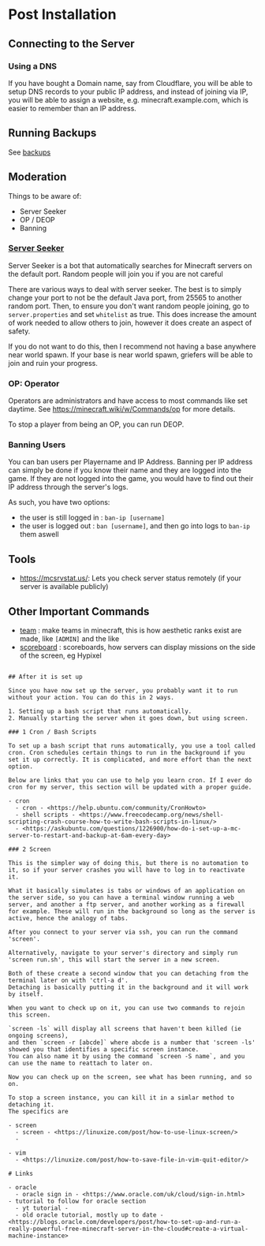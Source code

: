 # Post Installation

## Connecting to the Server

### Using a DNS

If you have bought a Domain name, say from Cloudflare,
you will be able to setup DNS records to your public IP address,
and instead of joining via IP,
you will be able to assign a website, e.g. minecraft.example.com,
which is easier to remember than an IP address.

## Running Backups

See [backups](./crontab-backups.md)

## Moderation

Things to be aware of:

- Server Seeker
- OP / DEOP
- Banning

### [Server Seeker](https://github.com/Funtimes909/ServerSeekerV2-Discord-Bot)

Server Seeker is a bot that automatically searches for Minecraft servers on the default port. Random people will join you if you are not careful

There are various ways to deal with server seeker. The best is to simply change your port to not be the default Java port, from 25565 to another random port.
Then, to ensure you don't want random people joining, go to `server.properties` and set `whitelist` as true.
This does increase the amount of work needed to allow others to join, however it does create an aspect of safety.

If you do not want to do this, then I recommend not having a base anywhere near world spawn.
If your base is near world spawn, griefers will be able to join and ruin your progress.

### OP: Operator

Operators are administrators and have access to most commands like set daytime.
See <https://minecraft.wiki/w/Commands/op> for more details.

To stop a player from being an OP, you can run DEOP.

### Banning Users

You can ban users per Playername and IP Address.
Banning per IP address can simply be done if you know their name and they are logged into the game.
If they are not logged into the game, you would have to find out their IP address through the server's logs.

As such, you have two options:

- the user is still logged in : `ban-ip [username]`
- the user is logged out      : `ban [username]`, and then go into logs to `ban-ip` them aswell

## Tools

- <https://mcsrvstat.us/>: Lets you check server status remotely (if your server is available publicly)

## Other Important Commands

- [team](https://minecraft.wiki/w/Commands/team)  : make teams in minecraft, this is how aesthetic ranks exist are made, like `[ADMIN]` and the like
- [scoreboard](https://minecraft.wiki/w/Commands/scoreboard)  : scoreboards, how servers can display missions on the side of the screen, eg Hypixel

~~~

## After it is set up

Since you have now set up the server, you probably want it to run without your action. You can do this in 2 ways.

1. Setting up a bash script that runs automatically.
2. Manually starting the server when it goes down, but using screen.

### 1 Cron / Bash Scripts

To set up a bash script that runs automatically, you use a tool called cron. Cron schedules certain things to run in the background if you set it up correctly. It is complicated, and more effort than the next option.

Below are links that you can use to help you learn cron. If I ever do cron for my server, this section will be updated with a proper guide.

- cron
  - cron - <https://help.ubuntu.com/community/CronHowto>
  - shell scripts - <https://www.freecodecamp.org/news/shell-scripting-crash-course-how-to-write-bash-scripts-in-linux/>
  - <https://askubuntu.com/questions/1226900/how-do-i-set-up-a-mc-server-to-restart-and-backup-at-6am-every-day>

### 2 Screen

This is the simpler way of doing this, but there is no automation to it, so if your server crashes you will have to log in to reactivate it.

What it basically simulates is tabs or windows of an application on the server side, so you can have a terminal window running a web server, and another a ftp server, and another working as a firewall for example. These will run in the background so long as the server is active, hence the analogy of tabs.

After you connect to your server via ssh, you can run the command 'screen'.

Alternatively, navigate to your server's directory and simply run 'screen run.sh', this will start the server in a new screen.

Both of these create a second window that you can detaching from the terminal later on with 'ctrl-a d'.
Detaching is basically putting it in the background and it will work by itself.

When you want to check up on it, you can use two commands to rejoin this screen.

`screen -ls` will display all screens that haven't been killed (ie ongoing screens),
and then `screen -r [abcde]` where abcde is a number that 'screen -ls' showed you that identifies a specific screen instance.
You can also name it by using the command `screen -S name`, and you can use the name to reattach to later on.

Now you can check up on the screen, see what has been running, and so on.

To stop a screen instance, you can kill it in a simlar method to detaching it.
The specifics are

- screen
  - screen - <https://linuxize.com/post/how-to-use-linux-screen/>
  -

- vim
  - <https://linuxize.com/post/how-to-save-file-in-vim-quit-editor/>

# Links

- oracle
  - oracle sign in - <https://www.oracle.com/uk/cloud/sign-in.html>
- tutorial to follow for oracle section
  - yt tutorial - 
  - old oracle tutorial, mostly up to date - <https://blogs.oracle.com/developers/post/how-to-set-up-and-run-a-really-powerful-free-minecraft-server-in-the-cloud#create-a-virtual-machine-instance>
